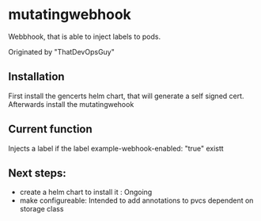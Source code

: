 # mutatingwebhook

Webbhook, that is able to inject labels to pods.


Originated by "ThatDevOpsGuy"

## Installation
First install the gencerts helm chart, that will generate a self signed cert.
Afterwards install the mutatingwehook

## Current function
Injects a label if the label example-webhook-enabled: "true" existt

## Next steps:

- create a helm chart to install it : Ongoing
- make configureable: Intended to add annotations to pvcs dependent on storage class 
